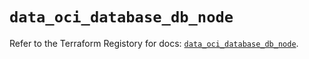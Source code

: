 # `data_oci_database_db_node`

Refer to the Terraform Registory for docs: [`data_oci_database_db_node`](https://registry.terraform.io/providers/oracle/oci/6.18.0/docs/data-sources/database_db_node).
